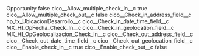 <?xml version="1.0" encoding="UTF-8"?>
<CustomMetadata xmlns="http://soap.sforce.com/2006/04/metadata" xmlns:xsi="http://www.w3.org/2001/XMLSchema-instance" xmlns:xsd="http://www.w3.org/2001/XMLSchema">
    <label>Opportunity</label>
    <protected>false</protected>
    <values>
        <field>cico__Allow_multiple_check_in__c</field>
        <value xsi:type="xsd:boolean">true</value>
    </values>
    <values>
        <field>cico__Allow_multiple_check_out__c</field>
        <value xsi:type="xsd:boolean">false</value>
    </values>
    <values>
        <field>cico__Check_in_address_field__c</field>
        <value xsi:type="xsd:string">hp_tx_UbicacionDesarrollo__c</value>
    </values>
    <values>
        <field>cico__Check_in_date_time_field__c</field>
        <value xsi:type="xsd:string">MX_HI_OpFecha_Check_In__c</value>
    </values>
    <values>
        <field>cico__Check_in_geolocation_field__c</field>
        <value xsi:type="xsd:string">MX_HI_OpGeolocalizacion_Check_In__c</value>
    </values>
    <values>
        <field>cico__Check_out_address_field__c</field>
        <value xsi:nil="true"/>
    </values>
    <values>
        <field>cico__Check_out_date_time_field__c</field>
        <value xsi:nil="true"/>
    </values>
    <values>
        <field>cico__Check_out_geolocation_field__c</field>
        <value xsi:nil="true"/>
    </values>
    <values>
        <field>cico__Enable_check_in__c</field>
        <value xsi:type="xsd:boolean">true</value>
    </values>
    <values>
        <field>cico__Enable_check_out__c</field>
        <value xsi:type="xsd:boolean">false</value>
    </values>
</CustomMetadata>
